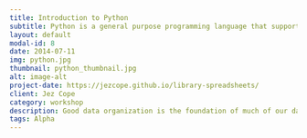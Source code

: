 ```yaml
---
title: Introduction to Python
subtitle: Python is a general purpose programming language that supports rapid development of scripts and applications.
layout: default
modal-id: 8
date: 2014-07-11
img: python.jpg
thumbnail: python_thumbnail.jpg
alt: image-alt
project-date: https://jezcope.github.io/library-spreadsheets/
client: Jez Cope
category: workshop
description: Good data organization is the foundation of much of our day-to-day work in libraries. Most librarians have data or do data entry in spreadsheets.
tags: Alpha
---
```

